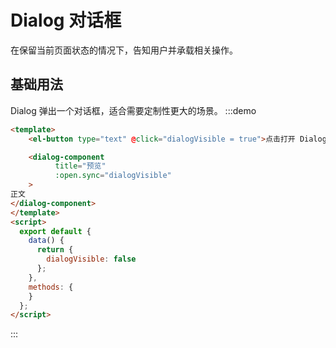 # Dialog 对话框

在保留当前页面状态的情况下，告知用户并承载相关操作。
## 基础用法
Dialog 弹出一个对话框，适合需要定制性更大的场景。
:::demo
```html
<template>
    <el-button type="text" @click="dialogVisible = true">点击打开 Dialog</el-button>

    <dialog-component
          title="预览" 
          :open.sync="dialogVisible"
    >
正文
</dialog-component>
</template>
<script>
  export default {
    data() {
      return {
        dialogVisible: false
      };
    },
    methods: {
    }
  };
</script>
```
:::
